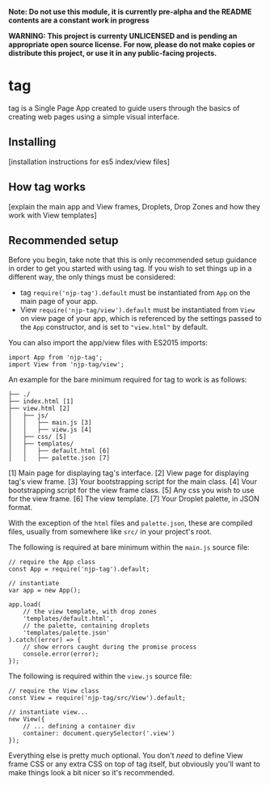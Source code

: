 **Note: Do not use this module, it is currently pre-alpha and the README contents are a constant work in progress**

**WARNING: This project is currenty UNLICENSED and is pending an appropriate open source license. For now, please do not make copies or distribute this project, or use it in any public-facing projects.**

# tag
tag is a Single Page App created to guide users through the basics of creating web pages using a simple visual interface.

## Installing

[installation instructions for es5 index/view files]

## How tag works

[explain the main app and View frames, Droplets, Drop Zones and how they work with View templates]

## Recommended setup

Before you begin, take note that this is only recommended setup guidance in order to get you started with using tag. If you wish to set things up in a different way, the only things must be considered:

 - tag `require('njp-tag').default` must be instantiated from `App` on the main page of your app.
 - View `require('njp-tag/view').default` must be instantiated from `View` on view page of your app, which is referenced by the settings passed to the `App` constructor, and is set to `"view.html"` by default.

You can also import the app/view files with ES2015 imports:

```
import App from 'njp-tag';
import View from 'njp-tag/view';
```

An example for the bare minimum required for tag to work is as follows:

```
├── ./
├── index.html [1]
├── view.html [2]
│   ├── js/
│   │   ├── main.js [3]
│   │   ├── view.js [4]
│   ├── css/ [5]
│   ├── templates/
│   │   ├── default.html [6]
│   │   ├── palette.json [7]
```

[1] Main page for displaying tag's interface.
[2] View page for displaying tag's view frame.
[3] Your bootstrapping script for the main class.
[4] Vour bootstrapping script for the view frame class.
[5] Any css you wish to use for the view frame.
[6] The view template.
[7] Your Droplet palette, in JSON format.

With the exception of the `html` files and `palette.json`, these are compiled files, usually from somewhere like `src/` in your project's root.

The following is required at bare minimum within the `main.js` source file:

```
// require the App class
const App = require('njp-tag').default;

// instantiate
var app = new App();

app.load(
	// the view template, with drop zones
	'templates/default.html',
	// the palette, containing droplets
	'templates/palette.json'
).catch((error) => {
	// show errors caught during the promise process
	console.error(error);
});
```

The following is required within the `view.js` source file:

```
// require the View class
const View = require('njp-tag/src/View').default;

// instantiate view...
new View({
	// ... defining a container div
	container: document.querySelector('.view')
});
```

Everything else is pretty much optional. You don't *need* to define View frame CSS or any extra CSS on top of tag itself, but obviously you'll want to make things look a bit nicer so it's recommended.